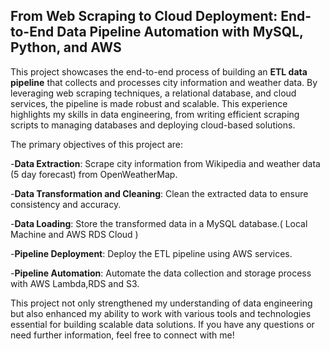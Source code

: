## From Web Scraping to Cloud Deployment: End-to-End Data Pipeline Automation with MySQL, Python, and AWS

This project showcases the end-to-end process of building an **ETL data pipeline** that collects and processes city information and weather data. 
By leveraging web scraping techniques, a relational database, and cloud services, the pipeline is made robust and scalable. 
This experience highlights my skills in data engineering, from writing efficient scraping scripts to managing databases and deploying cloud-based solutions.

The primary objectives of this project are:

-**Data Extraction**: Scrape city information from Wikipedia and weather data (5 day forecast) from OpenWeatherMap.

-**Data Transformation and Cleaning**: Clean the extracted data to ensure consistency and accuracy.

-**Data Loading**: Store the transformed data in a MySQL database.( Local Machine and AWS RDS Cloud ) 

-**Pipeline Deployment**: Deploy the ETL pipeline using AWS services.

-**Pipeline Automation**: Automate the data collection and storage process with AWS Lambda,RDS and S3.

This project not only strengthened my understanding of data engineering but also enhanced my ability to work with various tools and technologies essential for building scalable data solutions. 
If you have any questions or need further information, feel free to connect with me!
